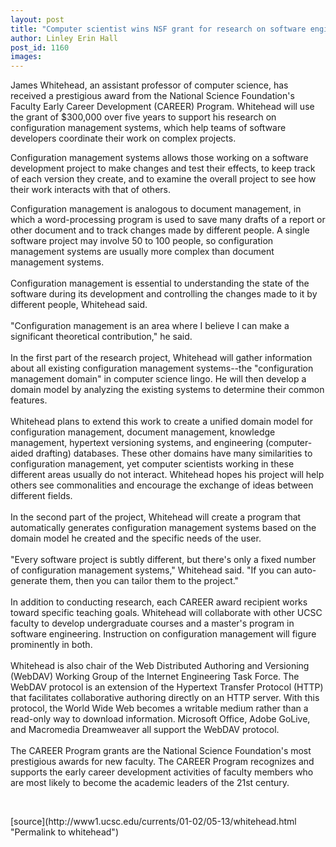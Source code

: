 ```yaml
---
layout: post
title: "Computer scientist wins NSF grant for research on software engineering"
author: Linley Erin Hall
post_id: 1160
images:
---
```


<p>
  James Whitehead, an assistant professor of computer science, has received a prestigious award from the National Science Foundation's Faculty Early Career Development (CAREER) Program. Whitehead will use the grant of $300,000 over five years to support his research on configuration management systems, which help teams of software developers coordinate their work on complex projects.
</p>Configuration management systems allows those working on a software development project to make changes and test their effects, to keep track of each version they create, and to examine the overall project to see how their work interacts with that of others.
<p>
  Configuration management is analogous to document management, in which a word-processing program is used to save many drafts of a report or other document and to track changes made by different people. A single software project may involve 50 to 100 people, so configuration management systems are usually more complex than document management systems.<br>
  <br>
  Configuration management is essential to understanding the state of the software during its development and controlling the changes made to it by different people, Whitehead said.<br>
  <br>
  "Configuration management is an area where I believe I can make a significant theoretical contribution," he said.<br>
  <br>
  In the first part of the research project, Whitehead will gather information about all existing configuration management systems--the "configuration management domain" in computer science lingo. He will then develop a domain model by analyzing the existing systems to determine their common features.<br>
  <br>
  Whitehead plans to extend this work to create a unified domain model for configuration management, document management, knowledge management, hypertext versioning systems, and engineering (computer-aided drafting) databases. These other domains have many similarities to configuration management, yet computer scientists working in these different areas usually do not interact. Whitehead hopes his project will help others see commonalities and encourage the exchange of ideas between different fields.<br>
  <br>
  In the second part of the project, Whitehead will create a program that automatically generates configuration management systems based on the domain model he created and the specific needs of the user.<br>
  <br>
  "Every software project is subtly different, but there's only a fixed number of configuration management systems," Whitehead said. "If you can auto-generate them, then you can tailor them to the project."<br>
  <br>
  In addition to conducting research, each CAREER award recipient works toward specific teaching goals. Whitehead will collaborate with other UCSC faculty to develop undergraduate courses and a master's program in software engineering. Instruction on configuration management will figure prominently in both.<br>
  <br>
  Whitehead is also chair of the Web Distributed Authoring and Versioning (WebDAV) Working Group of the Internet Engineering Task Force. The WebDAV protocol is an extension of the Hypertext Transfer Protocol (HTTP) that facilitates collaborative authoring directly on an HTTP server. With this protocol, the World Wide Web becomes a writable medium rather than a read-only way to download information. Microsoft Office, Adobe GoLive, and Macromedia Dreamweaver all support the WebDAV protocol.<br>
  <br>
  The CAREER Program grants are the National Science Foundation's most prestigious awards for new faculty. The CAREER Program recognizes and supports the early career development activities of faculty members who are most likely to become the academic leaders of the 21st century.
</p>
<p>
  <br>

</p>
<p>

</p>
[source](http://www1.ucsc.edu/currents/01-02/05-13/whitehead.html "Permalink to whitehead")
